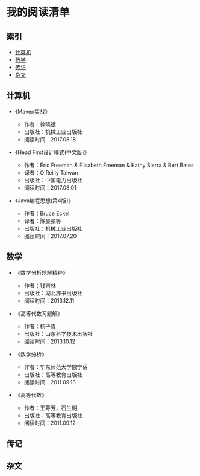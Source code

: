 # 我的阅读清单

## 索引
- [计算机](#计算机)
- [数学](#数学)
- [传记](#传记)
- [杂文](#杂文)




## 计算机
 
- 《Maven实战》
  - 作者：徐晓斌
  - 出版社：机械工业出版社
  - 阅读时间：2017.08.18

 
- 《Head First设计模式(中文版)》
  - 作者：Eric Freeman & Elisabeth Freeman & Kathy Sierra & Bert Bates
  - 译者：O'Reilly Taiwan
  - 出版社：中国电力出版社
  - 阅读时间：2017.08.01
 
- 《Java编程思想(第4版)》
  - 作者：Bruce Eckel
  - 译者：陈昊鹏等
  - 出版社：机械工业出版社
  - 阅读时间：2017.07.20



## 数学

- 《数学分析题解精粹》
  - 作者：钱吉林
  - 出版社：湖北辞书出版社
  - 阅读时间：2013.12.11

- 《高等代数习题解》
  - 作者：杨子胥
  - 出版社：山东科学技术出版社
  - 阅读时间：2013.10.12

- 《数学分析》
  - 作者：华东师范大学数学系
  - 出版社：高等教育出版社
  - 阅读时间：2011.09.13

- 《高等代数》
  - 作者：王萼芳，石生明
  - 出版社：高等教育出版社
  - 阅读时间：2011.09.12



## 传记

   
## 杂文






